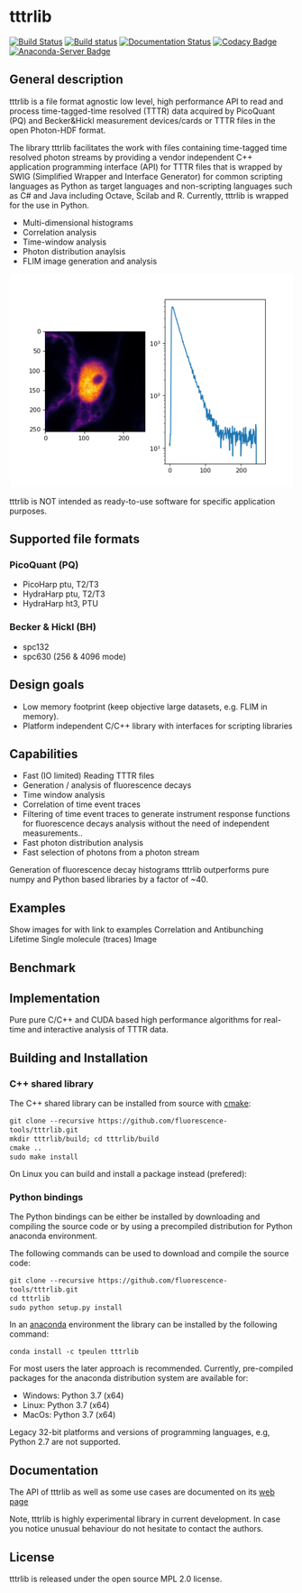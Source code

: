 # tttrlib
[![Build Status](https://travis-ci.org/fluorescence-tools/tttrlib.svg?branch=master)](https://travis-ci.org/fluorescence-tools/tttrlib)
[![Build status](https://ci.appveyor.com/api/projects/status/wi1t2tlchmyaxxol/branch/master?svg=true)](https://ci.appveyor.com/project/tpeulen/tttrlib/branch/master)
[![Documentation Status](https://readthedocs.org/projects/tttrlib/badge/?version=latest)](https://tttrlib.readthedocs.io/en/latest/?badge=latest)
[![Codacy Badge](https://api.codacy.com/project/badge/Grade/1f727cbedb48433ea256cc81cca58fb2)](https://www.codacy.com/manual/tpeulen/tttrlib?utm_source=github.com&amp;utm_medium=referral&amp;utm_content=Fluorescence-Tools/tttrlib&amp;utm_campaign=Badge_Grade)
[![Anaconda-Server Badge](https://anaconda.org/tpeulen/tttrlib/badges/installer/conda.svg)](https://conda.anaconda.org/tpeulen)

## General description
tttrlib is a file format agnostic low level, high performance API to 
read and process time-tagged-time resolved (TTTR) data acquired by 
PicoQuant (PQ) and Becker&Hickl measurement devices/cards or TTTR 
files in the open Photon-HDF format.

The library tttrlib facilitates the work with files containing 
time-tagged time resolved photon streams by providing 
a vendor independent C++ application programming interface (API) 
for TTTR files that is wrapped by SWIG (Simplified Wrapper and Interface 
Generator) for common scripting languages as Python as target languages 
and non-scripting languages such as C# and Java including Octave, 
Scilab and R. Currently, tttrlib is wrapped for the use in Python. 

*   Multi-dimensional histograms
*   Correlation analysis
*   Time-window analysis
*   Photon distribution anaylsis
*   FLIM image generation and analysis

![tttrlib FLIM][3]

tttrlib is NOT intended as ready-to-use software for specific application 
purposes.

## Supported file formats
### PicoQuant (PQ)
*   PicoHarp ptu, T2/T3
*   HydraHarp ptu, T2/T3
*   HydraHarp ht3, PTU

### Becker & Hickl (BH)
*   spc132 
*   spc630 (256 & 4096 mode)

## Design goals
*   Low memory footprint (keep objective large datasets, e.g.  FLIM in memory).
*   Platform independent C/C++ library with interfaces for scripting libraries 

## Capabilities
*   Fast (IO limited) Reading TTTR files 
*   Generation / analysis of fluorescence decays
*   Time window analysis
*   Correlation of time event traces
*   Filtering of time event traces to generate instrument response functions for fluorescence decays analysis without the need of independent measurements.. 
*   Fast photon distribution analysis
*   Fast selection of photons from a photon stream
 
Generation of fluorescence decay histograms tttrlib outperforms pure numpy and Python based
libraries by a factor of ~40.

## Examples
Show images for with link to examples
Correlation and Antibunching 
Lifetime
Single molecule (traces)
Image

## Benchmark



## Implementation
Pure pure C/C++ and CUDA based high performance algorithms for real-time and interactive 
analysis of TTTR data.

## Building and Installation

### C++ shared library

The C++ shared library can be installed from source with [cmake](https://cmake.org/):

```console
git clone --recursive https://github.com/fluorescence-tools/tttrlib.git
mkdir tttrlib/build; cd tttrlib/build
cmake ..
sudo make install
```

On Linux you can build and install a package instead (prefered):

### Python bindings
The Python bindings can be either be installed by downloading and compiling the source code or by using a 
precompiled distribution for Python anaconda environment.

The following commands can be used to download and compile the source code:

```console
git clone --recursive https://github.com/fluorescence-tools/tttrlib.git
cd tttrlib
sudo python setup.py install
```

In an [anaconda](https://www.anaconda.com/) environment the library can 
be installed by the following command: 
```console
conda install -c tpeulen tttrlib
```

For most users the later approach is recommended. Currently, pre-compiled 
packages for the anaconda distribution system are available for:

*   Windows: Python 3.7 (x64)
*   Linux: Python 3.7 (x64)
*   MacOs: Python 3.7 (x64)

Legacy 32-bit platforms and versions of programming languages, e.g, Python 2.7 
are not supported.

## Documentation

The API of tttrlib as well as some use cases are documented 
on its [web page](https://fluorescence-tools.github.io/tttrlib) 

Note, tttrlib is highly experimental library in current development. In 
case you notice unusual behaviour do not hesitate to contact the authors. 
    
## License

tttrlib is released under the open source MPL 2.0 license.

[3]: docs/_build/html/_images/imaging_tutorial.png "tttrlib FLIM"

